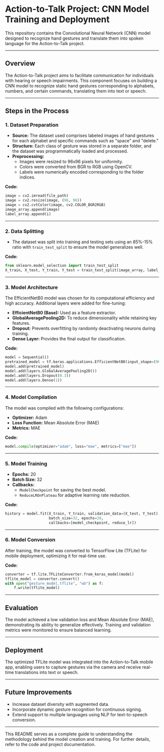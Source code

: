 # Action-to-Talk Project: CNN Model Training and Deployment

This repository contains the Convolutional Neural Network (CNN) model designed to recognize hand gestures and translate them into spoken language for the Action-to-Talk project.

---

## **Overview**

The Action-to-Talk project aims to facilitate communication for individuals with hearing or speech impairments. This component focuses on building a CNN model to recognize static hand gestures corresponding to alphabets, numbers, and certain commands, translating them into text or speech.

---

## **Steps in the Process**

### 1. **Dataset Preparation**

- **Source:** The dataset used comprises labeled images of hand gestures for each alphabet and specific commands such as "space" and "delete."
- **Structure:** Each class of gesture was stored in a separate folder, and the dataset was programmatically loaded and processed.
- **Preprocessing:**
  - Images were resized to 96x96 pixels for uniformity.
  - Colors were converted from BGR to RGB using OpenCV.
  - Labels were numerically encoded corresponding to the folder indices.

**Code:**
```python
image = cv2.imread(file_path)
image = cv2.resize(image, (96, 96))
image = cv2.cvtColor(image, cv2.COLOR_BGR2RGB)
image_array.append(image)
label_array.append(i)
```

---

### 2. **Data Splitting**

- The dataset was split into training and testing sets using an 85%-15% ratio with `train_test_split` to ensure the model generalizes well.

**Code:**
```python
from sklearn.model_selection import train_test_split
X_train, X_test, Y_train, Y_test = train_test_split(image_array, label_array, test_size=0.15)
```

---

### 3. **Model Architecture**

The EfficientNetB0 model was chosen for its computational efficiency and high accuracy. Additional layers were added for fine-tuning:

- **EfficientNetB0 (Base):** Used as a feature extractor.
- **GlobalAveragePooling2D:** To reduce dimensionality while retaining key features.
- **Dropout:** Prevents overfitting by randomly deactivating neurons during training.
- **Dense Layer:** Provides the final output for classification.

**Code:**
```python
model = Sequential()
pretrained_model = tf.keras.applications.EfficientNetB0(input_shape=(96, 96, 3), include_top=False)
model.add(pretrained_model)
model.add(layers.GlobalAveragePooling2D())
model.add(layers.Dropout(0.3))
model.add(layers.Dense(1))
```

---

### 4. **Model Compilation**

The model was compiled with the following configurations:
- **Optimizer:** Adam
- **Loss Function:** Mean Absolute Error (MAE)
- **Metrics:** MAE

**Code:**
```python
model.compile(optimizer="adam", loss="mae", metrics=["mae"])
```

---

### 5. **Model Training**

- **Epochs:** 20
- **Batch Size:** 32
- **Callbacks:** 
  - `ModelCheckpoint` for saving the best model.
  - `ReduceLROnPlateau` for adaptive learning rate reduction.

**Code:**
```python
history = model.fit(X_train, Y_train, validation_data=(X_test, Y_test),
                    batch_size=32, epochs=20,
                    callbacks=[model_checkpoint, reduce_lr])
```

---

### 6. **Model Conversion**

After training, the model was converted to TensorFlow Lite (TFLite) for mobile deployment, optimizing it for real-time use.

**Code:**
```python
converter = tf.lite.TFLiteConverter.from_keras_model(model)
tflite_model = converter.convert()
with open("gesture_model.tflite", "wb") as f:
    f.write(tflite_model)
```

---

## **Evaluation**

The model achieved a low validation loss and Mean Absolute Error (MAE), demonstrating its ability to generalize effectively. Training and validation metrics were monitored to ensure balanced learning.

---

## **Deployment**

The optimized TFLite model was integrated into the Action-to-Talk mobile app, enabling users to capture gestures via the camera and receive real-time translations into text or speech.

---

## **Future Improvements**

- Increase dataset diversity with augmented data.
- Incorporate dynamic gesture recognition for continuous signing.
- Extend support to multiple languages using NLP for text-to-speech conversion.

---

This README serves as a complete guide to understanding the methodology behind the model creation and training. For further details, refer to the code and project documentation.
